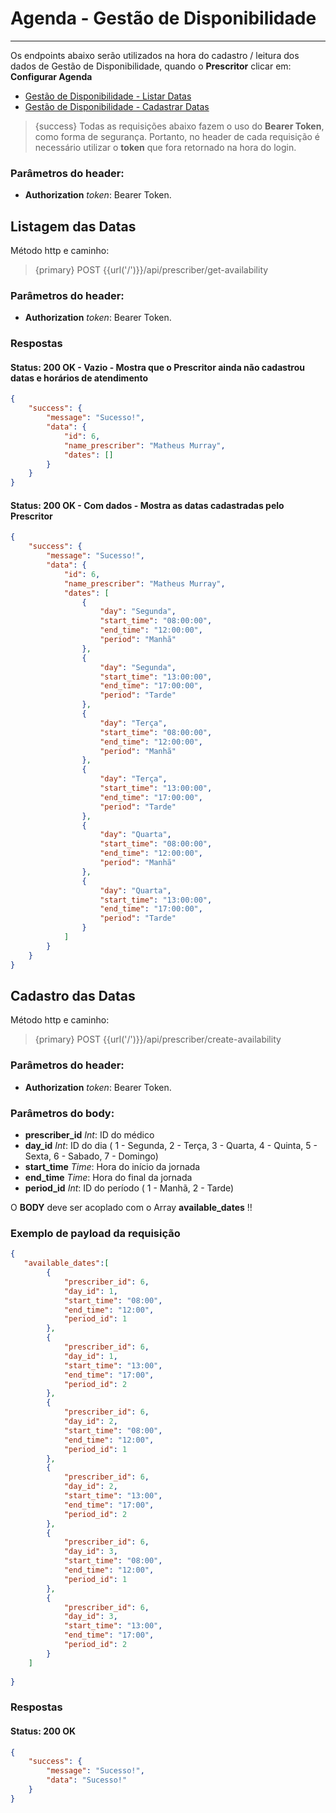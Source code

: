 # Agenda - Gestão de Disponibilidade

---
Os endpoints abaixo serão utilizados na hora do cadastro / leitura dos dados de Gestão de Disponibilidade, quando o **Prescritor** clicar em: **Configurar Agenda**

- [Gestão de Disponibilidade - Listar Datas](#listagem)
- [Gestão de Disponibilidade - Cadastrar Datas](#cadastro)

> {success} Todas as requisições abaixo fazem o uso do **Bearer Token**, como forma de segurança. Portanto, no header de cada requisição é necessário utilizar o **token** que fora retornado na hora do login.

### Parâmetros do header:

- **Authorization**  _token_: Bearer Token.

<a name="listagem"></a>
## Listagem das Datas

Método http e caminho: 

> {primary} POST {{url('/')}}/api/prescriber/get-availability


### Parâmetros do header:

- **Authorization**  _token_: Bearer Token.


### Respostas

#### Status: 200 OK - Vazio - Mostra que o **Prescritor** ainda não cadastrou datas e horários de atendimento

```json
{
    "success": {
        "message": "Sucesso!",
        "data": {
            "id": 6,
            "name_prescriber": "Matheus Murray",
            "dates": []
        }
    }
}
```

#### Status: 200 OK - Com dados - Mostra as datas cadastradas pelo **Prescritor**

```json
{
    "success": {
        "message": "Sucesso!",
        "data": {
            "id": 6,
            "name_prescriber": "Matheus Murray",
            "dates": [
                {
                    "day": "Segunda",
                    "start_time": "08:00:00",
                    "end_time": "12:00:00",
                    "period": "Manhã"
                },
                {
                    "day": "Segunda",
                    "start_time": "13:00:00",
                    "end_time": "17:00:00",
                    "period": "Tarde"
                },
                {
                    "day": "Terça",
                    "start_time": "08:00:00",
                    "end_time": "12:00:00",
                    "period": "Manhã"
                },
                {
                    "day": "Terça",
                    "start_time": "13:00:00",
                    "end_time": "17:00:00",
                    "period": "Tarde"
                },
                {
                    "day": "Quarta",
                    "start_time": "08:00:00",
                    "end_time": "12:00:00",
                    "period": "Manhã"
                },
                {
                    "day": "Quarta",
                    "start_time": "13:00:00",
                    "end_time": "17:00:00",
                    "period": "Tarde"
                }
            ]
        }
    }
}
```


<a name="cadastro"></a>
## Cadastro das Datas

Método http e caminho: 

> {primary} POST {{url('/')}}/api/prescriber/create-availability


### Parâmetros do header:

- **Authorization**  _token_: Bearer Token.

### Parâmetros do body:

- **prescriber_id**  _Int_: ID do médico
- **day_id**  _Int_: ID do dia ( 1 - Segunda, 2 - Terça, 3 - Quarta, 4 - Quinta, 5 - Sexta, 6 - Sabado, 7 - Domingo)
- **start_time**  _Time_: Hora do início da jornada
- **end_time**  _Time_: Hora do final da jornada
- **period_id**  _Int_: ID do período ( 1 - Manhã, 2 - Tarde)

O **BODY** deve ser acoplado com o Array **available_dates** !!

### Exemplo de payload da requisição


```json
{
   "available_dates":[
        {
            "prescriber_id": 6,
            "day_id": 1,
            "start_time": "08:00",
            "end_time": "12:00",
            "period_id": 1
        },
        {
            "prescriber_id": 6,
            "day_id": 1,
            "start_time": "13:00",
            "end_time": "17:00",
            "period_id": 2
        },
        {
            "prescriber_id": 6,
            "day_id": 2,
            "start_time": "08:00",
            "end_time": "12:00",
            "period_id": 1
        },
        {
            "prescriber_id": 6,
            "day_id": 2,
            "start_time": "13:00",
            "end_time": "17:00",
            "period_id": 2
        },
        {
            "prescriber_id": 6,
            "day_id": 3,
            "start_time": "08:00",
            "end_time": "12:00",
            "period_id": 1
        },
        {
            "prescriber_id": 6,
            "day_id": 3,
            "start_time": "13:00",
            "end_time": "17:00",
            "period_id": 2
        }
    ]
    
}
```
### Respostas

#### Status: 200 OK 

```json
{
    "success": {
        "message": "Sucesso!",
        "data": "Sucesso!"
    }
}

```



